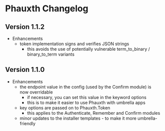 # Phauxth Changelog

## Version 1.1.2

* Enhancements
    * token implementation signs and verifies JSON strings
        * this avoids the use of potentially vulnerable term_to_binary / binary_to_term variants

## Version 1.1.0

* Enhancements
    * the endpoint value in the config (used by the Confirm module) is now overridable
        * if necessary, you can set this value in the keyword options
        * this is to make it easier to use Phauxth with umbrella apps
    * key options are passed on to Phauxth.Token
        * this applies to the Authenticate, Remember and Confirm modules
    * minor updates to the installer templates - to make it more umbrella-friendly
